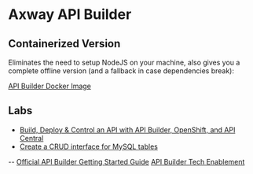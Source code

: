 # Axway API Builder

## Containerized Version

Eliminates the need to setup NodeJS on your machine, also gives you a complete offline version (and a fallback in case dependencies break):

[API Builder Docker Image](https://github.com/u1i/apibuilder/blob/master/container/README.md)

## Labs
* [Build, Deploy & Control an API with API Builder, OpenShift, and API Central](apibuilder-openshift-central.md)   
* [Create a CRUD interface for MySQL tables](apibuilder-msql.md)

--
[Official API Builder Getting Started Guide](https://docs.axway.com/bundle/API_Builder_4x_allOS_en/page/api_builder_getting_started_guide.html)
[API Builder Tech Enablement](https://github.com/Axway/api-builder-standalone-tech-enablement)
